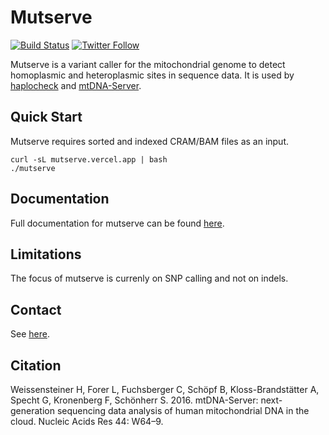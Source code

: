 # Mutserve

[![Build Status](https://travis-ci.org/seppinho/mutserve.svg?branch=master)](https://travis-ci.org/seppinho/mutserve)
[![Twitter Follow](https://img.shields.io/twitter/follow/mtdnaserver.svg?style=social&label=Follow)](https://twitter.com/mtdnaserver)

Mutserve is a variant caller for the mitochondrial genome to detect homoplasmic and heteroplasmic sites in sequence data. It is used by [haplocheck](https://github.com/genepi/haplocheck) and [mtDNA-Server](https://mitoverse.i-med.ac.at).

## Quick Start
Mutserve requires sorted and indexed CRAM/BAM files as an input.

```
curl -sL mutserve.vercel.app | bash
./mutserve
```

## Documentation
Full documentation for mutserve can be found [here](https://mitoverse.readthedocs.io/mutserve/mutserve/). 

## Limitations
The focus of mutserve is currenly on SNP calling and not on indels.

## Contact
See [here](https://mitoverse.readthedocs.io/en/latest/contact/).

## Citation
Weissensteiner H, Forer L, Fuchsberger C, Schöpf B, Kloss-Brandstätter A, Specht G, Kronenberg F, Schönherr S. 2016. mtDNA-Server: next-generation sequencing data analysis of human mitochondrial DNA in the cloud. Nucleic Acids Res 44: W64–9.

